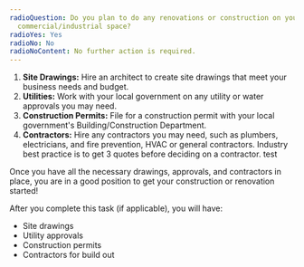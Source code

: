 ```yaml
---
radioQuestion: Do you plan to do any renovations or construction on your
  commercial/industrial space?
radioYes: Yes
radioNo: No
radioNoContent: No further action is required.
---
```

1. **Site Drawings:** Hire an architect to create site drawings that meet your business needs and budget.
2. **Utilities:** Work with your local government on any utility or water approvals you may need.
3. **Construction Permits:** File for a construction permit with your local government's Building/Construction Department.
4. **Contractors:** Hire any contractors you may need, such as plumbers, electricians, and fire prevention, HVAC or general contractors. Industry best practice is to get 3 quotes before deciding on a contractor. test

Once you have all the necessary drawings, approvals, and contractors in place, you are in a good position to get your construction or renovation started!

After you complete this task (if applicable), you will have:

* Site drawings
* Utility approvals
* Construction permits
* Contractors for build out